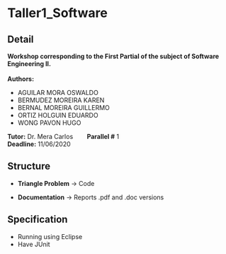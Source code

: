 # Taller1_Software

## Detail
  **Workshop corresponding to the First Partial of the subject of Software Engineering II.**<br><br>
  **Authors:** <br>
  - AGUILAR MORA OSWALDO
  - BERMUDEZ MOREIRA KAREN
  - BERNAL MOREIRA GUILLERMO
  - ORTIZ HOLGUIN EDUARDO
  -	WONG PAVON HUGO

  **Tutor:** Dr. Mera Carlos    &nbsp; &nbsp; &nbsp;&nbsp; **Parallel #** 1<br>
  **Deadline:** 11/06/2020<br>

## Structure
   + **Triangle Problem** -> Code
   
   + **Documentation** -> Reports .pdf and .doc versions 
      <br>

## Specification
- Running using Eclipse 
- Have JUnit
